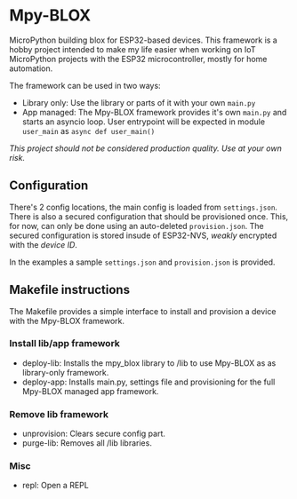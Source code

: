 # Mpy-BLOX
MicroPython building blox for ESP32-based devices.
This framework is a hobby project intended to make my life easier when working
on IoT MicroPython projects with the ESP32 microcontroller, mostly for home automation.

The framework can be used in two ways:
* Library only: Use the library or parts of it with your own `main.py`
* App managed: The Mpy-BLOX framework provides it's own `main.py` and starts an asyncio loop.
User entrypoint will be expected in module `user_main` as `async def user_main()`

*This project should not be considered production quality. Use at your own risk.*

## Configuration
There's 2 config locations, the main config is loaded from `settings.json`.
There is also a secured configuration that should be provisioned once.
This, for now, can only be done using an auto-deleted `provision.json`.
The secured configuration is stored insude of ESP32-NVS, *weakly* encrypted with the *device ID*.

In the examples a sample `settings.json` and `provision.json` is provided.

## Makefile instructions
The Makefile provides a simple interface to install and provision a device with the Mpy-BLOX framework.

### Install lib/app framework
* deploy-lib: Installs the mpy_blox library to /lib to use Mpy-BLOX as as library-only framework.
* deploy-app: Installs main.py, settings file and provisioning for the full Mpy-BLOX managed app framework.

### Remove lib framework
* unprovision: Clears secure config part.
* purge-lib: Removes all /lib libraries.

### Misc
* repl: Open a REPL
